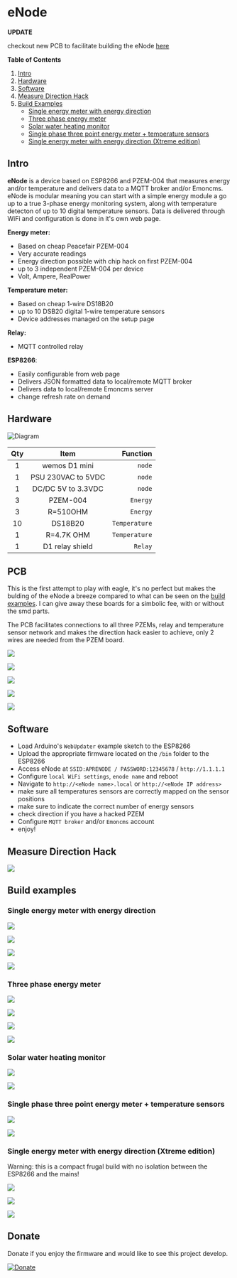 # eNode

**UPDATE**

checkout new PCB to facilitate building the eNode [here](#id101)

**Table of Contents**   
1. [Intro](#id1)
2. [Hardware](#id2)
3. [Software](#id3)
4. [Measure Direction Hack](#id4)
5. [Build Examples](#id5)
   - [Single energy meter with energy direction](#id6)
   - [Three phase energy meter](#id7)
   - [Solar water heating monitor](#id8)
   - [Single phase three point energy meter + temperature sensors](#id9)
   - [Single energy meter with energy direction (Xtreme edition)](#id10)



## Intro <a name="id1"></a>


**eNode** is a device based on ESP8266 and PZEM-004 that measures energy and/or temperature and delivers data to a MQTT broker and/or Emoncms. eNode is modular meaning you can start with a simple energy module a go up to a true 3-phase energy monitoring system, along with temperature detecton of up to 10 digital temperature sensors. Data is delivered through WiFi and configuration is done in it's own web page.


**Energy meter:**
  - Based on cheap Peacefair PZEM-004
  - Very accurate readings 
  - Energy direction possible with chip hack on first PZEM-004
  - up to 3 independent PZEM-004 per device
  - Volt, Ampere, RealPower

**Temperature meter:**
  - Based on cheap 1-wire DS18B20
  - up to 10 DSB20 digital 1-wire temperature sensors
  - Device addresses managed on the setup page

**Relay:**
  - MQTT controlled relay

**ESP8266**:
  - Easily configurable from web page
  - Delivers JSON formatted data to local/remote MQTT broker
  - Delivers data to local/remote Emoncms server
  - change refresh rate on demand





## Hardware <a name="id2"></a>

![Diagram](https://lh3.googleusercontent.com/e1DfGtuDOHP26ks97AbndyLBgnwTMQKkRq1iP9G3FVU9LVAItQy7oaT_N-G7u__ev1GwVheDQIT4FdfuTnYpeKXaBWdDkA-Hj8ABVrYQ7QMdZP-GNQVgKgIZV3G8cNY5jdXc4YkYQd31Ctxp7K26qBiDRz4ZabsLqoIqF-QRPAuusCwKpMDkOfXJpcTv5HSq1SGEhRiZfV27RDVZdenaQrf8q9VUYIf4BUmCWjhxIJC1U6ZtEUwBSjWuHwkXcHHz6rmBRi3fKQBbwzb-dS2X5vKwRFRTGck66H-jditREWfmHFMf6BCmInn1MypB31J1s-ZQw4ebJIZ6oqXXh0--bvhL2EViN4wZUSxpBGHI4pFWAHldrGt7cl5b3iP5ghdcrpyl_w1NgX3jell0uDbApxBli3oddDuJjr3MQ4tzG6eesagyHrXWTDTiqZRIb3pDDu4VGP2OkHRZExDRy51eAxpFR7kU23HwMWZw4Ci6SZus5xKCGuj209lCABqcidIjQKZ2Awd-2vVLVbmPZj4l4tqY5NSWbmggXl-4GVQazypX6jQOZ-DEINfM9rfzj-htv0cOkbhY2tOMi4pY2BtTZRiEv9_nZx-naJPWyDYqxS8sP8nqco0HUnkyBUIFP9x8XNTziEaPBNI6KZZIySMj9g4nM099wvj332Jgw2SMNg=w1369-h613-no)



Qty | Item | Function
:---: | :---: | ---:
1 | wemos D1 mini | `node`
1 | PSU 230VAC to 5VDC | `node`
1 | DC/DC 5V to 3.3VDC | `node`
3 | PZEM-004 | `Energy`
3 | R=510OHM | `Energy`
10 | DS18B20 | `Temperature`
1 |  R=4.7K OHM | `Temperature`
1| D1 relay shield|` Relay`




## PCB <a name="id101"></a>

This is the first attempt to play with eagle, it's no perfect but makes the bulding of the eNode a breeze compared to what can be seen on the [build examples](#id5). I can give away these boards for a simbolic fee, with or without the smd parts.

The PCB facilitates connections to all three PZEMs, relay and temperature sensor network and makes the direction hack easier to achieve, only 2 wires are needed from the PZEM board.

![](https://lh3.googleusercontent.com/Foe8lgq2iHsCwyn05FlS7ws66V9oodl8gdE3Af7KXF4bowxg8_O1ude1_JnWgqVtbociQQhmKxJD9NwI1Ze6JIBtgmPkd1r5nQU0pUPMfvXRbafR3PHL_2Ow47OB776EIFXGd6oqvg=w640-h360-no)


![](https://lh3.googleusercontent.com/raiij7VY52YJYUImb6Oo8U3Gg3dep6949Pipnm-vRU1415YrQSf5Jo9ypjZVtzeO0_SF0D90OcxXVmQ64ZdLAsIw2j6Ro5yCDVwQqWQClSia1Hr3koTA9fJEqETI2cOS8BGAdvzVyg=w640-h360-no)

![](https://lh3.googleusercontent.com/g3caxnFkvnIMeOWIyTXgjYvFAvs-D_lWMsUloVCiImgJqZoUEI_smDPgDILjN86xFTfB9GGrL0XSSuTJGbYZd255rQORoi0YaCfj7kKtZ_K0HXvr9efVWBtR_weegE_CGujwCnxyYA=w640-h360-no)

![](https://lh3.googleusercontent.com/fB8WKW_tzb5JYa72vokx5vzAVXnPRLSYvFDVJMFpU1kTCnaj_7NhPxjSdjZUzWZbhAsYHhOKZrzTlNXAuUjyOmb4IHH9JhhczxtdfGC4WFgly4wq0R3eXDSOZDa17lztyDFbasDO3A=w640-h360-no)

![](https://lh3.googleusercontent.com/rr5xhOGdcteqQ8Uw-yRYtvWWtuB15J5lY-38grPy1Jj-ZPw5IC6dIZrFDomrTvLG1bw6U680cAQKmSehV8HaAU2KhW5utKejlt3c81nvOptUid1itoLAi0Jy21MIyrRKI74zA5JTWg=w640-h360-no)

## Software <a name="id3"></a>

- Load Arduino's `WebUpdater` example sketch to the ESP8266
- Upload the appropriate firmware located on the `/bin` folder to the ESP8266
- Access eNode at `SSID:APRENODE / PASSWORD:12345678` / `http://1.1.1.1`
- Configure `local WiFi settings`, `enode name` and reboot
- Navigate to `http://<eNode name>.local` or `http://<eNode IP address>`
- make sure all temperatures sensors are correctly mapped on the sensor positions
- make sure to indicate the correct number of energy sensors
- check direction if you have a hacked PZEM
- Configure `MQTT broker` and/or `Emoncms` account
- enjoy!


## Measure Direction Hack <a name="id4"></a>

![](https://lh3.googleusercontent.com/7oKvPvdqY3lP6zBprZ33XxJ7tKCSPjcxN2w-OqwHl_1SzNu80wvdnXQUsuom1qUd44zljcSAKoW6R_QD6Fw6dyNdrQpZGyCAt7fK76CRAaeEPu2qT8z-xMeqMLAlgMNtwaDBF7miqPXhsgoQ-rWaterlj8KB61w-i8nbBX3sqG_NviRIJFRPZu4y5Mk5QQHA83q366xY_NipzpD8CfSDKwin57H3Htds_hMZ-07q1bP9mxqiQBRQqcq6nFyu7SyfzQPI7FPg7txX6qM7KTZdOb53coQP14PXP9ZpZgZd6tcLpuRveteLxfdhUHiUXz74R1f_4OeA_25O--yq3BcZT_W89wb5o-ZRAX4VKxyWw7SOmyMhGib1QK7HJxYOTOWC5yf9IasuEWV_vbtsjChd_gD7Al2RD4akmTF-P8RQy6oLgGEKNINEdbHCTc4NhU0PtUVe3b90hhll2i0vlXHoQQ_Dcv1H4UQkiork0te3gWIpN9IEScdoKep3nyKpx4NwDmuup3uilXumtjUWld5qL1ifNlgKCKj39EcPMyswWAbB7pGrEsRqt0L_xvEW9gpEuPkjH6MUEL-biGVslIl6hkCvgLHb1iIcVd2EOjmNMurGXLUkB2KS3h3Vw4LIQRWzvFUrmJfLbP9hZKorvSnoDPO2MfHhwYYeXgx2m2J11w=w800-h402-no)


## Build examples <a name="id5"></a>

### Single energy meter with energy direction <a name="id6"></a>

![](https://lh3.googleusercontent.com/SBM5yHYrzJLQoWducXGPkJP71SLBFISQ5Ax2F3FiR5YQkcBkk9DWqZR7r-aBd-BZTT0_eq0TYaBDuSUKMblybQ1whlfn3Ab3sCUCO7kJJBTG1XEwTd10mAaM5Kt19AUJTuHebA=w950-h633-no)

![](https://lh3.googleusercontent.com/fvK73y97lwt9XNOW3CnfHvkaxsg_mGkCpjaeWlS1V7kmNOezYREGElTeSdUeQtUoeQrDrhrjbhK8eCq6I0wKU5o1dCPAh9ix5nl9WNi7oK3srrHYFp0hXPdFs4ISJVENF364A7twAo83JBGkdegbmWfHRgQ0SrsxLySK5FZoyt8fyfRkNT-PY8pJ9NQEDIwIkpAPap7HxxWhV0KkCY02K3HjTALmWMioNf7-FB8qsq3d1FrivQRjWFmIMcBf176prTXvYwDlLE_UdMoc7jcvEtkDrHI05PS2MuL_UQXRRxl3ugk6JgUeNr01-sHU-dxXNnx50Kx3dj33e6J7xvbAa3ke14q1TtleUau1d7FUImGaYr16uvBLu_60mLY91Lok_HZeb0LCQmoycGYtP398Y0F6a1ExSbyQujnSJ-zMq6xHkRINUWxQx0iV3aZYjVqYJKQBQV05HrmsGEp_p6RqMxAOGv_JbX2eguuIeCKBv1aaFC4VawgFauBRjBYATYbiJgeXABiU7HO9Wz0ycX6NTQtuk-wyRS_dit5uXAIvW4LrjBrZLu4fid2cApQQyCU5Y-yyUG6Jlq6-k3tTYeXe4Tvyz0YlkzCZdmjmn0Mttog1nww1gmk98-j3tvfigNqQeQL-DEA6BDVcSY5cjXySa3siI-SDANVZrzYjE7fXVg=w1319-h633-no)


![](https://lh3.googleusercontent.com/WklSgATVuYcM-uWvbv1qg55E02CUx65vQSYuu0rdVQBsc_ANtl6Y6VnednGCHvuDDJgTBmnBIoNl83vk3QXxfgnidPhTsvpPO1Nfrsi9RKvS4Sm8AGlZYS1ETrLe2WTAgLPpQQ=w1410-h737-no)


![](https://lh3.googleusercontent.com/sQ2G_MfHBDJgZtr_T6JmCbHzPJ0tjJ65jIqNFqcfjtzA-GOI7atpoX9LF5F_NyfGG5sIVLVW3Nkw8zpwZKXFduHe-lHJWSzEFdfq6-6qOtMNwXWco8yAiiEJuRivfRRX5k9SPA=w880-h282-no)


### Three phase energy meter <a name="id7"></a>

![](https://lh3.googleusercontent.com/lFx36pi3UEKvuJ2qYbtpFguBMdYHqDalrTyzYfMpJ6QEauFbN-FWTpCJb194URD0lFQuWnGRnPC9IVhM5hSQ8yW8yQG-qlcrPBA66at3fiLVNvpbyO8huPWIYGTkMBnIUtYm26PdR9uXiSEnjsl6J3pTGLOXD3ml4gpfDrUmTph6azpmuIuNogqD2aMiltb1xnjmrVW3IDMPG1lK0KD9EJCVmErBsmYO3THbocai0WbOm3nji5eVqjMjkVsnjNoq_8od44LKuXhRD6S3FyLAqMB2GhAaUMylOFMy1MYeswpV7-FJw6sxn5e6gVUjuuaassgb3GWwPzze9O-ix8DL3ow3HKpH5pxjQYOYonMsn6K4eaxno-wSZ3GFVay60ObxO_I9V-RbAVaF-ieE-dpDuLT7op7GzPBqxVaTbWEzweHOx6JiKF7nHEP6MrgxTVsdSkAHLDXw40UQI87A6i_EFgcIFeDXB6wZjHaYlRTB4G5hzbTIQXfr1oMywXrgVoNg-lMF1Hbzr8PgEdc1Fvtg_a4B4i8Tox6E8Ee9m8OVgw1mYuK419F-nFMuEBJt653Rfelz7v62tjP8Q1Evh7JaqDNR1K7sApte8ZGQa6a8c6ByLQwHckGxCVd8prbtLd_P8Zj8hNyJYykLXaHcxQ3f4LAbJzDnS46oUPKVWOXxDA=w480-h381-no)

![](https://lh3.googleusercontent.com/ub1PWoaaYFy7tjcKP3NMdjfcyy_1T3PzNMXWeNUh8XpMcnB6ppoux2o6ybINCb4YF8XOSAphxR3O-HAuFZyPVMpFlR26gftC5yqBesEXUbeBBvcPuQkCpGI4ImhlGNvRg_m8OSMk-2CEeb1wDeSex2sZFVybTSMVCFF0ratgtHhD9epSYo7Md6rKOOtR8SV6LqBSfAYKs2PjodtQtcLszY12ylb-NCLoY16C8IbbuLZuldwpNfwxwNEtC-55Uw9VtjsAD9dzvq-irZ3mqy67_wZcrr9Ba3PcNmUIolCeKH3Ry_ekCXQxMrn9nWhP8n70v14QbpR1aziz_AA6AsDeUHO8lunCqm24vMBvTeQNdQtcX0GkIiHel2F0WToG-pQCrgfuFMyIWGsGt13sPomGboG-IujlZO54pHCLRaJ-bQqArJtUP2TmK4V8lkNpKYEqL4XX_XK1IRpRqgT1X4UyhYEWZl6jFa6ADeu04gfg4iUS4OnU6Fsd6haVlp8jgq0nCm0c_rgZ50uGIzRNJjAIpZ5W48es9Srv1oHxDoQD6tCr60NMMRVPOOmjf-KCu1hWtSlrYn3Tp6TDLjI9LXhOhOqL_22RNCXkMU66JwiDXSMH-uoCmMPCMAGNCajNoBmUYvSLqzq45ZKzjAxlD8vBD79QBKptlcAn_e-jzTnR1g=w891-h635-no)

![](https://lh3.googleusercontent.com/SUtMuaYU9_C3L_J5VXKRoV2fLkUczk4VWAK_2BkKCeZveySMP-O4PEoQfYTDmTc43nil9ksVKdBbtjha8XoHf9IM3jX4muXXrghlTB1ynkGXtvvozB0KwNmbgyj4eRnWnqw9peWqxRMZABj9JrK1kGGYFE9ZvnnwFKE67_AycxmfGPepkMzeZRhMMdHIqfvkKvWynmy5cuIO9h5ADgGohU12Vowu8rLaJRkbKPfH6gQ4_Q_b4LcYZMJ-rcqfVG1OQcSr_ujL_DZzEjFp-IYaf1LCgKV1iOnYgqOmAJGR_13pU9VCijQSDh79NSgmFe4qQMk_5WqnwvHUR8REejvtnBPS5P8r_EGHO6s8NSbiZkeL0qppSdtgiFmgBy_ZGi8jhdN-fVDd83VaQY8ef1O5eTySVcSmW0dxyY3Sqj8i7trMEFXI9eRlPiZ1nK0OxpZqpmOGiwQnE2uqyO_8xstDdI2m0DcMa_r2anpgCGhtHBVExrtsEmGMDPaVxPwD8Qs1IDpKUaRLPs84aDwdWDnNMQBenOknIfgHP8ejUs-y2qzb9tZSKxbvFvtr0T6pucy8PVGK2zF3eN9M-pwvOXczWfWgQZaHdOroAkVuQuorKf0O1vSOMIBtng4-EHqeOqJ6NTSJXSP4HoK6FQCvU0iwrmNJr7xy8cZjmSZUQH_Atw=w472-h370-no)

![](https://lh3.googleusercontent.com/QeJ8_gS_vmSckQ2ZBuxvGNdT9uxHebwZyh364rR8FHZ3sgE6eujNlqYSh17tU7QitzIPzth_RtqV2tyLFnoq-_BQtpi-LL50eNbTqHphKlMxQh5xG7rPd_EwH4cyoz_E0b2d1iYBURK02n_uLU5wlgHnf62ou8vlJuOPQXtkhGTOSa2TI4yjJbd28SVJ9JxTYWnV6MSzD_9VzrmoQDelTw3cnSCSzI3w94WWsd0tdGuGCbkNClzOpsxJSL6FHArSmO0beChDl-OvW2VGb8FCRbK30v3fLIJdXdgtJOiRbj6-hFC5SGCcVW9Sl_4dpx19-k78MQryEiURxKDorgoJwIzx-rDmAOLA_yscJKjS09nMSgHunlyVPAX6uvgaD5XaH1d49AoArGhDe0gp_JlY-2R4cOoyf05p1gS2exxl2WN_YjQ18eQatBh1Kr0gq6whNqvlVUHdA9xzFtyvHaBxEOGZb02GhRgDr3waGkKuwcUT5rXbsAb-g7wEMcu_-M2-uvc2-xJC-Ya-GvYkIIDyLPCFltUy-54OE1YJKopCNo_U1ZUNYBXD7HEawd_BlMqZDU1SfFigiU7SKT6F3-95CtO8Ul1ZaK-Am4Y03IMSJgaR_VIJ0CwyDIB3LTVVD6KnSq8SJzUlLMHFDE7K68w72KpnWXfQkEypGe7THrEvAA=w1366-h584-no)



### Solar water heating monitor <a name="id8"></a>


![](https://lh3.googleusercontent.com/tFdkEL8ua9Wu-ubJ4VFyz7GXtDTRZISQmi7aNZxGzFM9dd4C9nc-lPJ7kovtw_w76qnt8mhJZDld6FUdZHhbYR3bouUoOmFnFZkJbu6Rh54rfo9W-EXe-QJ2BJDxecN_b1-HZA=w1328-h984-no)

![](https://lh3.googleusercontent.com/Kjry__9ISTqjh2ymNkWo4btD8tX7F3stuvma9M4x7LwTNFgYzQmJqs2DiBaSt-pQffBzdvVn0nI350bkH2Aqf5yRAR9vJB3h2svWvKawNcxoNPndNSPwJWIe42NDbmDsqRYE08M12syY_pv3VL2G-PPUdXZyL_r6GJhh7iEqjDezaxl9XUeGF0C-X1hd9y4akavBKDe3x1xT68up4fHglX50_l_TwaPRCqHTwuepshVV3g_xHVBbBUXYxs4NbQx2tErrwVcrVc06Amq0Xr83xBYMaYryKFXGyLaUwywLwX6nKcr_E7pjjDc4HKWna7fptINRo2Kogf8YSM7B7FS8uqWZWj4PNQTM-MLdvERkYrDsJ59aRyHOM3zvodYx_slDjbMGSV729nK-kb0rnlKCJKJRXfCu9QzY1018_9JTrLhnrs7LUdj7Fi3H1ZNxpK1sll6PyvNQsjW9F7ay96g96UJS0nEMErjKvyz0o51kNf6hbr7TrYjSqanpGFAlLul7qiGtQN4qS4lbKXC3eYXnzYSXC4K_I3Q_dJBr69Pts08EzVOP7mi-EpeAWN9xfLinLKdoh5XTjeeG8xYyTPUV6usZgaobb_HFlQEpZCUhx9lwcjSTtBouWsaBVpsSNCkuG-6yxpKl9Vq1EMJ-XqV_Ibn2vaVTxCK52D354MRPVw=w485-h595-no)


### Single phase three point energy meter + temperature sensors <a name="id9"></a>

![](https://lh3.googleusercontent.com/4TNofhn6XgbDWfB5Vy3fTMXBU3eEpPv2qGJiVXg1k4DyR8OhXb2wOtKr4gcQeAQeleT3dPNV570MK0fLHa-kvDiBpPCPHQ1jlnRBKeh3T-RfHlDuuAf3nAbqd7GbyfxLXktaCLOHvIaoJIxw0o1gRKzi8zrWWMfRKDp_w5OOR9E_Ef1yowT-bYkWTb8O1x2bqKBu7daBMgCKWSajoPW56bwUEElp0Pimn__CEJhloVevcrBVTbUvX2vT5eRQLaEzuvTROKQfC6l61Kbq5vJt9II_r3Fm93tIobBpjRM8qxEeMqzAtfvg7BwKWEmJrDm3m5KdPq6NxQMzqH7BsAbtotoalLiwUjF1K2GAqCDm480BRhQUqan4z-B6decHaWXQLtsFMyFh5-eusepbKKfI7bKsgj5StnvsV3N3nvQS2O0fgSi8zK3108sZEY-twaVZniZYedR79ZL3voSYmo_MW7FJ7h5RFXyswgGEgAr8bX2Xfi-I6wjTi4eQnswHMQaJ-rYFSrjEyni7zLfDID_Bv5G13PR63rlV0t8DUF-xwj4hSQzlnqvXMJnbflh2sbKkCSjsmZPPJIzkCHcxf2WURH2OeTVeaXtm7Btp2DsukpKweB2CTfTkaB4N_6oAwnWrqPrfVzG6a5Z6qtISHKcLM-J4iT7XSjnvOaEihi87dA=w648-h398-no)

![](https://lh3.googleusercontent.com/BZc7rxPkAizcA1MsoeSc3NuljXX6Rqzd766DGI7KEyPS6lk3bBi1ucrndeq2XFWTVcvZD72FCnDQ_jWR7vsf9b-HAef6bJuMdAJttUEG477DciE-uiFghomssKOI_40PhTXIjA=w433-h611-no)



### Single energy meter with energy direction (Xtreme edition) <a name="id10"></a>

Warning: this is a compact frugal build with no isolation between the ESP8266 and the mains!

![](https://lh3.googleusercontent.com/zfVH0FW_7isSsE43hgIIo6f_JBsGgUXJCjxrxWLMo9KzeSGNXmJbXRO4RChQ1zv0pUpSGDVIzW3gx8e_N2TZf6j66NkIwnR4qVug30acyMBYPGMEUF1ar9Ci0hbgLZ6fg5D2MRU_DF9y-MaG_llzDVRl19ps4LB46WDk1M-UUd5KvY436vjlVwYPYPaIKdk6fVHm2JZNhST9ZDNntbOlfEtbIdEvYicy2oHPAQBEfSaMjf9eGmu25gXo_WEGvkmHto9O9tMzB-TmMHatnd_2SCe8ZILOp2jdOkt3AIDxnhF2Xb6QTZ9538DBG6-JK5r3Pj7W8y25ymSas8aMmABAn2mtC8qbI9IXEoxzgIZ01dNfGc_22I8cCs6Scq-ZH4vGY28awb01GOqBUb0_C8xYjLLskUdqw5QaWXRqiIe4m9nBR04XnIN_FyvXmSFc6X2uNwnQp21m0dHTebDJ1ISJb16l88E898zaz_DFmGrvJXQa8HM_j5BBrJAwfj72C54Ly0UeeGiI0joAWHoJUN71vnFCPml9xXQVn7KhUEjlkHbc8hlPWdgoo_rE8-hlyoswUdbUfKz5aqinh8MIAkxXFnz8GfJTX1amsAfeV6NM6awHoys6owQIPjQMyfkkpLwHEY2oCZ6SsAuGUQCcAnDiW2FW6TYSEOgv76it26hMAA=w782-h363-no)

![](https://lh3.googleusercontent.com/mMYq36Ngz_BdnH_Tc_D1jCMxPggqqar46_g5UEC1OIMj1TxcqbUo42uABXASkviCf-BxGsrGYiaJRexvZfFzlh4uxsM0jiOeKqV86nZtRlNJdAaXVJ9A_xzYIOi7sIl4dPjXgiQ7eIK_s34soG31cO8FIx1WucoC4XdQtDD6LqEoa31MztCHwKqSXh1vZC9mvCKYtvrktMi5FJ9dldUXNQ-K3EQCmXJZmKoQLEANr3P89PGg8cBoQKim8xPoNjhWIurOA3BCVv3-D5EDZqC7YiTauBQGyCE_h4KnIqDC3D_M-77w9k-ZT2YpFcALUzpNu1H2SWvxAyjUSJWxvgn6kOcKvrfMCKQvV9bKFMbIyTZVFg-z_HMdm3o16JAHdDUw-cCQjGVoffTwtUQ0Jm4nFKi92cez0abz2rxarfsUG1SEMBmXiURlIrtGJlKLA94ia9Q4CYeUi2AaS7yi_XK2MWCiPMD7wENgC_qqVw1b0pzK70quHQyoimmVpBgibCxDQT2Oywa7B-W5sOQsqbjLM17nnv9UvIbubx_NsJX7H1VUQOG1oGqaLCb3TBKlAi0oEOWXnszF2sBfFiof7LYpGz3oRSTs2x6tw_1NKLNkn6CXrKkRxwqK3dMRYJUW7x_gUaikC6cPqSrKLopSko32DVhdX5jrXZVIC-yHzEwtfg=w782-h348-no)

![](https://lh3.googleusercontent.com/v8S4-ADFeqpWfXBl0sVnBg0W3_lTEPHlxwk3R8cSesZJzsmoB7lOYjI1B-CLbNvr1PrIKuEotIOAbISVBfFGEk0c0O7BcypL5m8_0P_t9jv9j6ap1tJ6lvdtuBJJnRN27nkMnagQMKCCn24Xty61UQvvz1Ydtf1lZkHXew7_RbWIPMbhPvYCh8JrGM7wFLaxIT9ZpBPkaAhOe95YMYKozrMRlEunXybv4W4kqYP0oIeCrRw0N8LfbrlfbRklFZUTWak-EAELOwzbn5QDgHVrfmYqlGSnVsWURScK-WXomCyyaP06fCW0k4aQe7iIbTFktYkKDazrOSzSkwUXY5M5TbRZqhiMHDJAeihRkMt_X9o-5FeFC8LDPlmeeZgup66F1FJCcE4RxRwusxnQ86wvwh26Bc6a6BzXtWEaEouoiEU5zNyiU8KdEGrELJ8yDxiinwQEoeCPtI00aeySg9sKn3hi6eCoCkBHDx3SImiZ3aCESdcGHU5fypgerGp84aVUNw5O8cqaUdjhI5_r1jFQMcOEnqivfZ0bygEGSxsR0N5jg3x6hMazJRJLDzw4amDQZmvgcOtSzRy8ERYKPg_gWKJLhne6zT251-uXYRxpulYStXH-mH5XhYkXRJi7ZWfgq0Gfd4cnoAyrr0-j7GDbLDtL8TYLAa39zkB2up9Srw=w503-h398-no)






## Donate

Donate if you enjoy the firmware and would like to see this project develop.

[![Donate](https://img.shields.io/badge/Donate-PayPal-green.svg)](https://www.paypal.me/APREBELO)
